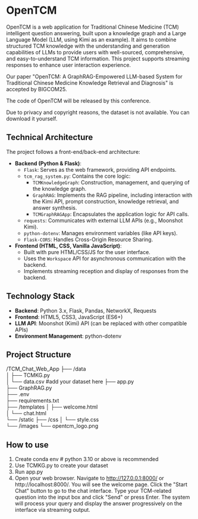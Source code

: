 # OpenTCM

OpenTCM is a web application for Traditional Chinese Medicine (TCM) intelligent question answering, built upon a knowledge graph and a Large Language Model (LLM, using Kimi as an example). It aims to combine structured TCM knowledge with the understanding and generation capabilities of LLMs to provide users with well-sourced, comprehensive, and easy-to-understand TCM information. This project supports streaming responses to enhance user interaction experience.

Our paper "OpenTCM: A GraphRAG-Empowered LLM-based System for Traditional Chinese Medicine Knowledge Retrieval and Diagnosis" is accepted by BIGCOM25.

The code of OpenTCM will be released by this conference.

Due to privacy and copyright reasons, the dataset is not available. You can download it yourself.

## Technical Architecture

The project follows a front-end/back-end architecture:

* **Backend (Python & Flask)**:
    * `Flask`: Serves as the web framework, providing API endpoints.
    * `tcm_rag_system.py`: Contains the core logic:
        * `TCMKnowledgeGraph`: Construction, management, and querying of the knowledge graph.
        * `GraphRAG`: Implements the RAG pipeline, including interaction with the Kimi API, prompt construction, knowledge retrieval, and answer synthesis.
        * `TCMGraphRAGApp`: Encapsulates the application logic for API calls.
    * `requests`: Communicates with external LLM APIs (e.g., Moonshot Kimi).
    * `python-dotenv`: Manages environment variables (like API keys).
    * `Flask-CORS`: Handles Cross-Origin Resource Sharing.
* **Frontend (HTML, CSS, Vanilla JavaScript)**:
    * Built with pure HTML/CSS/JS for the user interface.
    * Uses the `Workspace` API for asynchronous communication with the backend.
    * Implements streaming reception and display of responses from the backend.

## Technology Stack

* **Backend**: Python 3.x, Flask, Pandas, NetworkX, Requests
* **Frontend**: HTML5, CSS3, JavaScript (ES6+)
* **LLM API**: Moonshot (Kimi) API (can be replaced with other compatible APIs)
* **Environment Management**: python-dotenv

## Project Structure

/TCM_Chat_Web_App
├── /data       
│   ├── TCMKG.py      
│   └── data.csv    #add your dataset here
├── app.py               
├── GraphRAG.py     
├── .env                 
├── requirements.txt      
├── /templates
│   ├── welcome.html      
│   └── chat.html         
└── /static
├── /css
│   └── style.css     
└── /images
└── opentcm_logo.png





## How to use
1. Create conda env     # python 3.10 or above is recommended
2. Use TCMKG.py to create your dataset
3. Run app.py
4. Open your web browser.
Navigate to http://127.0.0.1:8000/ or http://localhost:8000/.
You will see the welcome page. Click the "Start Chat" button to go to the chat interface.
Type your TCM-related question into the input box and click "Send" or press Enter.
The system will process your query and display the answer progressively on the interface via streaming output.
